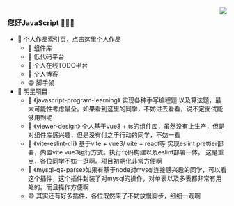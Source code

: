<img align="right" src="https://github-readme-stats.vercel.app/api?username=a572251465&show_icons=true&icon_color=CE1D2D&text_color=718096&bg_color=ffffff&hide_title=true" />

### 您好JavaScript 👋👋👋
 - 🔭 个人作品索引页，点击这里[个人作品](http://lihh-core.top/)
    - 🔭 组件库
    - 🌱 低代码平台
    - 👯 个人在线TODO平台
    - 💬 个人博客
    - 😄 脚手架
- 🔭 明星项目
    - 🔭 《javascript-program-learning》 实现各种手写编程题 以及算法题，最大可能性考虑最全。如果看到这里的同学，不妨进去看看，说不定面试能够用到呢
    - 🌱 《viewer-design》 个人基于vue3 + ts的组件库，虽然没有上生产，但是对组件库感兴趣，但是没有付之于行动的同学，不妨一看
    - 👯 《vite-eslint-cli》 基于vite + vue3/ vite + react等 实现eslint prettier部署，内置vite vue3运行方式。执行代码构建以及eslint部署一体。 这是重点，各位同学不妨一逛啊。项目初期化非常方便啊
    - 💬 《mysql-qs-parse》如果有基于node对mysql连接感兴趣的同学，可以看这个插件，这个插件封装了对mysql的操作，对单表以及多表都非常有用处的。而且操作方便啊
    - 😄 其实还有好多插件，各位既然来了不妨放慢脚步，细细一观啊
<!--
**a572251465/a572251465** is a ✨ _special_ ✨ repository because its `README.md` (this file) appears on your GitHub profile.

Here are some ideas to get you started:

- 🔭 I’m currently working on ...
- 🌱 I’m currently learning ...
- 👯 I’m looking to collaborate on ...
- 🤔 I’m looking for help with ...
- 💬 Ask me about ...
- 📫 How to reach me: ...
- 😄 Pronouns: ...
- ⚡ Fun fact: ...
-->
